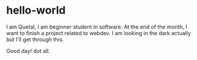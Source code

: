 # hello-world

I am Quetal,
I am beginner student in software. At the end of the month, I want to finish a project related to webdev. I am looking in the dark actually but I'll get through this.

Good day! dot all.
